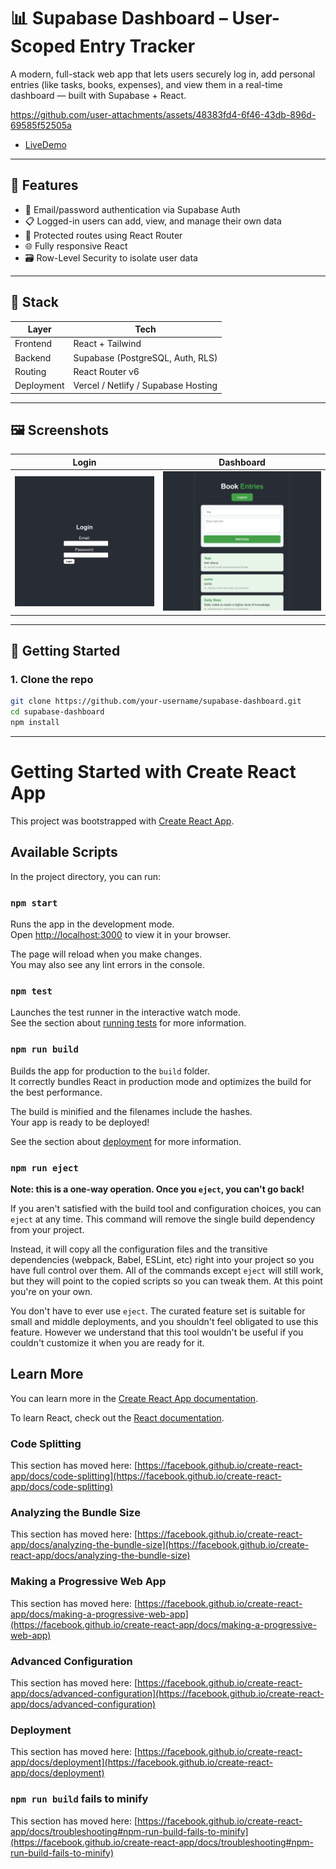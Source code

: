 
# 📊 Supabase Dashboard – User-Scoped Entry Tracker

A modern, full-stack web app that lets users securely log in, add personal entries (like tasks, books, expenses), and view them in a real-time dashboard — built with Supabase + React.



https://github.com/user-attachments/assets/48383fd4-6f46-43db-896d-69585f52505a

- [LiveDemo](https://supabase-demo-git-main-sebastianrdzs-projects.vercel.app/)


---

## 🧠 Features

- 🔐 Email/password authentication via Supabase Auth
- 📋 Logged-in users can add, view, and manage their own data
- 🚀 Protected routes using React Router
- 🌐 Fully responsive React 
- 🗃️ Row-Level Security to isolate user data

---

## 🧱 Stack

| Layer       | Tech               |
|-------------|--------------------|
| Frontend    | React + Tailwind   |
| Backend     | Supabase (PostgreSQL, Auth, RLS) |
| Routing     | React Router v6    |
| Deployment  | Vercel / Netlify / Supabase Hosting |

---

## 🖼️ Screenshots

| Login | Dashboard |
|-------|-----------|
| ![Login](screenshots/login.png) | ![Dashboard](screenshots/home.png) |

---

## 🚀 Getting Started

### 1. Clone the repo

```bash
git clone https://github.com/your-username/supabase-dashboard.git
cd supabase-dashboard
npm install
```

---

# Getting Started with Create React App

This project was bootstrapped with [Create React App](https://github.com/facebook/create-react-app).

## Available Scripts

In the project directory, you can run:

### `npm start`

Runs the app in the development mode.\
Open [http://localhost:3000](http://localhost:3000) to view it in your browser.

The page will reload when you make changes.\
You may also see any lint errors in the console.

### `npm test`

Launches the test runner in the interactive watch mode.\
See the section about [running tests](https://facebook.github.io/create-react-app/docs/running-tests) for more information.

### `npm run build`

Builds the app for production to the `build` folder.\
It correctly bundles React in production mode and optimizes the build for the best performance.

The build is minified and the filenames include the hashes.\
Your app is ready to be deployed!

See the section about [deployment](https://facebook.github.io/create-react-app/docs/deployment) for more information.

### `npm run eject`

**Note: this is a one-way operation. Once you `eject`, you can't go back!**

If you aren't satisfied with the build tool and configuration choices, you can `eject` at any time. This command will remove the single build dependency from your project.

Instead, it will copy all the configuration files and the transitive dependencies (webpack, Babel, ESLint, etc) right into your project so you have full control over them. All of the commands except `eject` will still work, but they will point to the copied scripts so you can tweak them. At this point you're on your own.

You don't have to ever use `eject`. The curated feature set is suitable for small and middle deployments, and you shouldn't feel obligated to use this feature. However we understand that this tool wouldn't be useful if you couldn't customize it when you are ready for it.

## Learn More

You can learn more in the [Create React App documentation](https://facebook.github.io/create-react-app/docs/getting-started).

To learn React, check out the [React documentation](https://reactjs.org/).

### Code Splitting

This section has moved here: [https://facebook.github.io/create-react-app/docs/code-splitting](https://facebook.github.io/create-react-app/docs/code-splitting)

### Analyzing the Bundle Size

This section has moved here: [https://facebook.github.io/create-react-app/docs/analyzing-the-bundle-size](https://facebook.github.io/create-react-app/docs/analyzing-the-bundle-size)

### Making a Progressive Web App

This section has moved here: [https://facebook.github.io/create-react-app/docs/making-a-progressive-web-app](https://facebook.github.io/create-react-app/docs/making-a-progressive-web-app)

### Advanced Configuration

This section has moved here: [https://facebook.github.io/create-react-app/docs/advanced-configuration](https://facebook.github.io/create-react-app/docs/advanced-configuration)

### Deployment

This section has moved here: [https://facebook.github.io/create-react-app/docs/deployment](https://facebook.github.io/create-react-app/docs/deployment)

### `npm run build` fails to minify

This section has moved here: [https://facebook.github.io/create-react-app/docs/troubleshooting#npm-run-build-fails-to-minify](https://facebook.github.io/create-react-app/docs/troubleshooting#npm-run-build-fails-to-minify)

